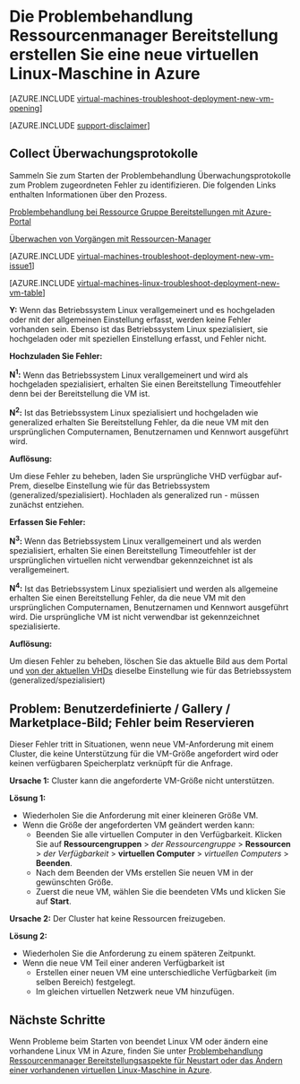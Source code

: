 <properties
   pageTitle="Problembehandlung bei Linux VM-Bereitstellung-RM | Microsoft Azure"
   description="Problembehandlung Ressourcenmanager Bereitstellung beim Erstellen einer neuen virtuellen Linux-Maschine in Azure"
   services="virtual-machines-linux, azure-resource-manager"
   documentationCenter=""
   authors="JiangChen79"
   manager="felixwu"
   editor=""
   tags="top-support-issue, azure-resource-manager"/>

<tags
  ms.service="virtual-machines-linux"
  ms.workload="na"
  ms.tgt_pltfrm="vm-linux"
  ms.devlang="na"
  ms.topic="article"
  ms.date="09/09/2016"
  ms.author="cjiang"/>

# <a name="troubleshoot-resource-manager-deployment-issues-with-creating-a-new-linux-virtual-machine-in-azure"></a>Die Problembehandlung Ressourcenmanager Bereitstellung erstellen Sie eine neue virtuellen Linux-Maschine in Azure

[AZURE.INCLUDE [virtual-machines-troubleshoot-deployment-new-vm-opening](../../includes/virtual-machines-troubleshoot-deployment-new-vm-opening-include.md)]

[AZURE.INCLUDE [support-disclaimer](../../includes/support-disclaimer.md)]

## <a name="collect-audit-logs"></a>Collect Überwachungsprotokolle

Sammeln Sie zum Starten der Problembehandlung Überwachungsprotokolle zum Problem zugeordneten Fehler zu identifizieren. Die folgenden Links enthalten Informationen über den Prozess.

[Problembehandlung bei Ressource Gruppe Bereitstellungen mit Azure-Portal](../resource-manager-troubleshoot-deployments-portal.md)

[Überwachen von Vorgängen mit Ressourcen-Manager](../resource-group-audit.md)

[AZURE.INCLUDE [virtual-machines-troubleshoot-deployment-new-vm-issue1](../../includes/virtual-machines-troubleshoot-deployment-new-vm-issue1-include.md)]

[AZURE.INCLUDE [virtual-machines-linux-troubleshoot-deployment-new-vm-table](../../includes/virtual-machines-linux-troubleshoot-deployment-new-vm-table.md)]

**Y:** Wenn das Betriebssystem Linux verallgemeinert und es hochgeladen oder mit der allgemeinen Einstellung erfasst, werden keine Fehler vorhanden sein. Ebenso ist das Betriebssystem Linux spezialisiert, sie hochgeladen oder mit speziellen Einstellung erfasst, und Fehler nicht.

**Hochzuladen Sie Fehler:**

**N<sup>1</sup>:** Wenn das Betriebssystem Linux verallgemeinert und wird als hochgeladen spezialisiert, erhalten Sie einen Bereitstellung Timeoutfehler denn bei der Bereitstellung die VM ist.

**N<sup>2</sup>:** Ist das Betriebssystem Linux spezialisiert und hochgeladen wie generalized erhalten Sie Bereitstellung Fehler, da die neue VM mit den ursprünglichen Computernamen, Benutzernamen und Kennwort ausgeführt wird.

**Auflösung:**

Um diese Fehler zu beheben, laden Sie ursprüngliche VHD verfügbar auf-Prem, dieselbe Einstellung wie für das Betriebssystem (generalized/spezialisiert). Hochladen als generalized run - müssen zunächst entziehen.

**Erfassen Sie Fehler:**

**N<sup>3</sup>:** Wenn das Betriebssystem Linux verallgemeinert und als werden spezialisiert, erhalten Sie einen Bereitstellung Timeoutfehler ist der ursprünglichen virtuellen nicht verwendbar gekennzeichnet ist als verallgemeinert.

**N<sup>4</sup>:** Ist das Betriebssystem Linux spezialisiert und werden als allgemeine erhalten Sie einen Bereitstellung Fehler, da die neue VM mit den ursprünglichen Computernamen, Benutzernamen und Kennwort ausgeführt wird. Die ursprüngliche VM ist nicht verwendbar ist gekennzeichnet spezialisierte.

**Auflösung:**

Um diesen Fehler zu beheben, löschen Sie das aktuelle Bild aus dem Portal und [von der aktuellen VHDs](virtual-machines-linux-capture-image.md) dieselbe Einstellung wie für das Betriebssystem (generalized/spezialisiert)

## <a name="issue-custom-gallery-marketplace-image-allocation-failure"></a>Problem: Benutzerdefinierte / Gallery / Marketplace-Bild; Fehler beim Reservieren
Dieser Fehler tritt in Situationen, wenn neue VM-Anforderung mit einem Cluster, die keine Unterstützung für die VM-Größe angefordert wird oder keinen verfügbaren Speicherplatz verknüpft für die Anfrage.

**Ursache 1:** Cluster kann die angeforderte VM-Größe nicht unterstützen.

**Lösung 1:**

- Wiederholen Sie die Anforderung mit einer kleineren Größe VM.
- Wenn die Größe der angeforderten VM geändert werden kann:
  - Beenden Sie alle virtuellen Computer in den Verfügbarkeit.
  Klicken Sie auf **Ressourcengruppen** > *der Ressourcengruppe* > **Ressourcen** > *der Verfügbarkeit* > **virtuellen Computer** > *virtuellen Computers* > **Beenden**.
  - Nach dem Beenden der VMs erstellen Sie neuen VM in der gewünschten Größe.
  - Zuerst die neue VM, wählen Sie die beendeten VMs und klicken Sie auf **Start**.

**Ursache 2:** Der Cluster hat keine Ressourcen freizugeben.

**Lösung 2:**

- Wiederholen Sie die Anforderung zu einem späteren Zeitpunkt.
- Wenn die neue VM Teil einer anderen Verfügbarkeit ist
  - Erstellen einer neuen VM eine unterschiedliche Verfügbarkeit (im selben Bereich) festgelegt.
  - Im gleichen virtuellen Netzwerk neue VM hinzufügen.

## <a name="next-steps"></a>Nächste Schritte
Wenn Probleme beim Starten von beendet Linux VM oder ändern eine vorhandene Linux VM in Azure, finden Sie unter [Problembehandlung Ressourcenmanager Bereitstellungsaspekte für Neustart oder das Ändern einer vorhandenen virtuellen Linux-Maschine in Azure](virtual-machines-linux-restart-resize-error-troubleshooting.md).
